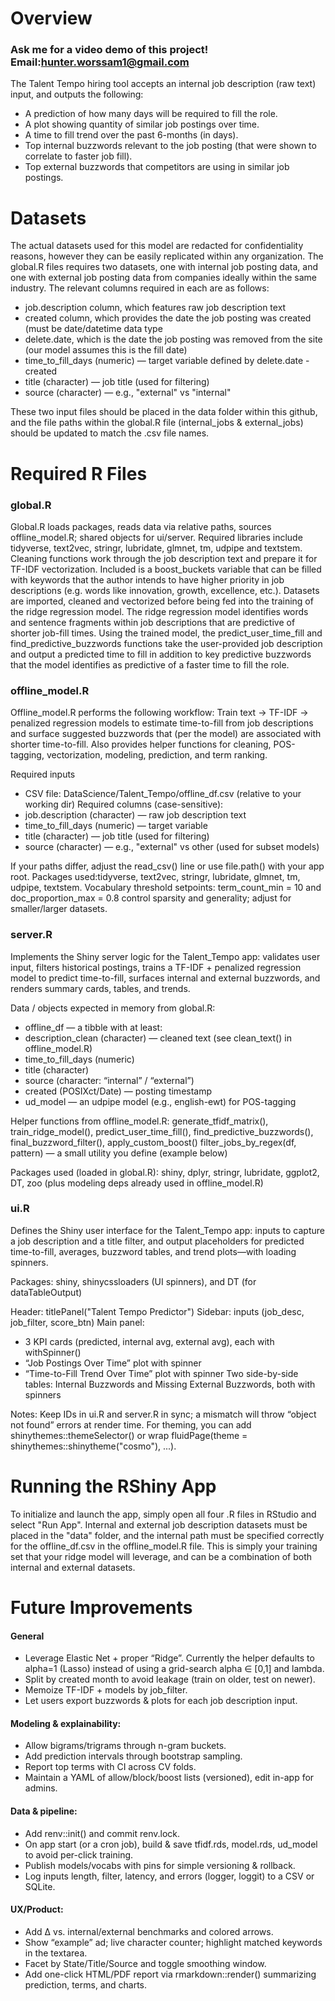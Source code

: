 # Overview

### Ask me for a video demo of this project! Email:hunter.worssam1@gmail.com

The Talent Tempo hiring tool accepts an internal job description (raw text) input, and outputs the following:
- A prediction of how many days will be required to fill the role.
- A plot showing quantity of similar job postings over time.
- A time to fill trend over the past 6-months (in days).
- Top internal buzzwords relevant to the job posting (that were shown to correlate to faster job fill).
- Top external buzzwords that competitors are using in similar job postings. 

# Datasets
The actual datasets used for this model are redacted for confidentiality reasons, however they can be easily replicated within any organization. The global.R files requires two datasets, one with internal job posting data, and one with external job posting data from companies ideally within the same industry. The relevant columns required in each are as follows:

- job.description column, which features raw job description text
- created column, which provides the date the job posting was created (must be date/datetime data type
- delete.date, which is the date the job posting was removed from the site (our model assumes this is the fill date)
- time_to_fill_days (numeric) — target variable defined by delete.date - created
- title (character) — job title (used for filtering)
- source (character) — e.g., "external" vs "internal"

These two input files should be placed in the data folder within this github, and the file paths within the global.R file (internal_jobs & external_jobs) should be updated to match the .csv file names. 

# Required R Files
### global.R
Global.R loads packages, reads data via relative paths, sources offline_model.R; shared objects for ui/server. Required libraries include tidyverse, text2vec, stringr, lubridate, glmnet, tm, udpipe and textstem. Cleaning functions work through the job description text and prepare it for TF-IDF vectorization. Included is a boost_buckets variable that can be filled with keywords that the author intends to have higher priority in job descriptions (e.g. words like innovation, growth, excellence, etc.). Datasets are imported, cleaned and vectorized before being fed into the training of the ridge regression model. The ridge regression model identifies words and sentence fragments within job descriptions that are predictive of shorter job-fill times. Using the trained model, the predict_user_time_fill and find_predictive_buzzwords functions take the user-provided job description and output a predicted time to fill in addition to key predictive buzzwords that the model identifies as predictive of a faster time to fill the role. 

### offline_model.R
Offline_model.R performs the following workflow: Train text → TF-IDF → penalized regression models to estimate time-to-fill from job descriptions and surface suggested buzzwords that (per the model) are associated with shorter time-to-fill. Also provides helper functions for cleaning, POS-tagging, vectorization, modeling, prediction, and term ranking.

Required inputs
- CSV file: DataScience/Talent_Tempo/offline_df.csv (relative to your working dir)
Required columns (case-sensitive):
- job.description (character) — raw job description text
- time_to_fill_days (numeric) — target variable
- title (character) — job title (used for filtering)
- source (character) — e.g., "external" vs other (used for subset models)
  
If your paths differ, adjust the read_csv() line or use file.path() with your app root.
Packages used:tidyverse, text2vec, stringr, lubridate, glmnet, tm, udpipe, textstem.
Vocabulary threshold setpoints: term_count_min = 10 and doc_proportion_max = 0.8 control sparsity and generality; adjust for smaller/larger datasets.

### server.R
Implements the Shiny server logic for the Talent_Tempo app: validates user input, filters historical postings, trains a TF-IDF + penalized regression model to predict time-to-fill, surfaces internal and external buzzwords, and renders summary cards, tables, and trends.

Data / objects expected in memory from global.R:
- offline_df — a tibble with at least:
- description_clean (character) — cleaned text (see clean_text() in offline_model.R)
- time_to_fill_days (numeric)
- title (character)
- source (character: “internal” / “external”)
- created (POSIXct/Date) — posting timestamp
- ud_model — an udpipe model (e.g., english-ewt) for POS-tagging

Helper functions from offline_model.R: generate_tfidf_matrix(), train_ridge_model(), predict_user_time_fill(), find_predictive_buzzwords(), final_buzzword_filter(), apply_custom_boost()
filter_jobs_by_regex(df, pattern) — a small utility you define (example below)

Packages used (loaded in global.R): shiny, dplyr, stringr, lubridate, ggplot2, DT, zoo (plus modeling deps already used in offline_model.R)

### ui.R
Defines the Shiny user interface for the Talent_Tempo app: inputs to capture a job description and a title filter, and output placeholders for predicted time-to-fill, averages, buzzword tables, and trend plots—with loading spinners.

Packages: shiny, shinycssloaders (UI spinners), and DT (for dataTableOutput)

Header: titlePanel("Talent Tempo Predictor")
Sidebar: inputs (job_desc, job_filter, score_btn)
Main panel:
- 3 KPI cards (predicted, internal avg, external avg), each with withSpinner()
- “Job Postings Over Time” plot with spinner
- “Time-to-Fill Trend Over Time” plot with spinner
Two side-by-side tables: Internal Buzzwords and Missing External Buzzwords, both with spinners

Notes:
Keep IDs in ui.R and server.R in sync; a mismatch will throw “object not found” errors at render time.
For theming, you can add shinythemes::themeSelector() or wrap fluidPage(theme = shinythemes::shinytheme("cosmo"), ...).

# Running the RShiny App
To initialize and launch the app, simply open all four .R files in RStudio and select "Run App". Internal and external job description datasets must be placed in the "data" folder, and the internal path must be specified correctly for the offline_df.csv in the offline_model.R file. This is simply your training set that your ridge model will leverage, and can be a combination of both internal and external datasets. 

# Future Improvements
#### General
- Leverage Elastic Net + proper “Ridge”. Currently the helper defaults to alpha=1 (Lasso) instead of using a grid-search alpha ∈ [0,1] and lambda.
- Split by created month to avoid leakage (train on older, test on newer).
- Memoize TF-IDF + models by job_filter.
- Let users export buzzwords & plots for each job description input.

#### Modeling & explainability:
- Allow bigrams/trigrams through n-gram buckets.
- Add prediction intervals through bootstrap sampling.
- Report top terms with CI across CV folds.
- Maintain a YAML of allow/block/boost lists (versioned), edit in-app for admins.

#### Data & pipeline:
- Add renv::init() and commit renv.lock.
- On app start (or a cron job), build & save tfidf.rds, model.rds, ud_model to avoid per-click training.
- Publish models/vocabs with pins for simple versioning & rollback.
- Log inputs length, filter, latency, and errors (logger, loggit) to a CSV or SQLite.

#### UX/Product:
- Add Δ vs. internal/external benchmarks and colored arrows.
- Show “example” ad; live character counter; highlight matched keywords in the textarea.
- Facet by State/Title/Source and toggle smoothing window.
- Add one-click HTML/PDF report via rmarkdown::render() summarizing prediction, terms, and charts.
